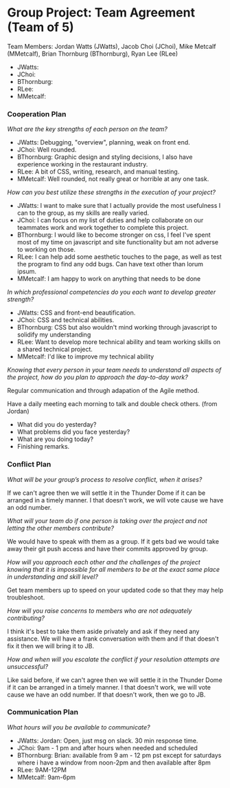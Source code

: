 # Group Project: Team Agreement (Team of 5)
Team Members: Jordan Watts (JWatts), Jacob Choi (JChoi), Mike Metcalf (MMetcalf), Brian Thornburg (BThornburg), Ryan Lee (RLee)

- JWatts: 
- JChoi: 
- BThornburg: 
- RLee: 
- MMetcalf:

### Cooperation Plan

*What are the key strengths of each person on the team?*

- JWatts: Debugging, "overview", planning, weak on front end.
- JChoi: Well rounded.
- BThornburg: Graphic design and styling decisions, I also have experience working in the restaurant industry.
- RLee: A bit of CSS, writing, research, and manual testing.
- MMetcalf: Well rounded, not really great or horrible at any one task.

*How can you best utilize these strengths in the execution of your project?*

- JWatts: I want to make sure that I actually provide the most usefulness I can to the group, as my skills are really varied.
- JChoi: I can focus on my list of duties and help collaborate on our teammates work and work together to complete this project.
- BThornburg: I would like to become stronger on css, I feel I've spent most of my time on javascript and site functionality but am not adverse to working on those.
- RLee: I can help add some aesthetic touches to the page, as well as test the program to find any odd bugs. Can have text other than lorum ipsum.
- MMetcalf: I am happy to work on anything that needs to be done

*In which professional competencies do you each want to develop greater strength?*

- JWatts: CSS and front-end beautification.
- JChoi: CSS and technical abilities.
- BThornburg: CSS but also wouldn't mind working through javascript to solidify my understanding
- RLee: Want to develop more technical ability and team working skills on a shared technical project.
- MMetcalf: I'd like to improve my technical ability


*Knowing that every person in your team needs to understand all aspects of the project, how do you plan to approach the day-to-day work?*

Regular communication and through adapation of the Agile method.

Have a daily meeting each morning to talk and double check others. (from Jordan)
- What did you do yesterday?
- What problems did you face yesterday?
- What are you doing today?
- Finishing remarks.


### Conflict Plan

*What will be your group’s process to resolve conflict, when it arises?*

If we can't agree then we will settle it in the Thunder Dome if it can be arranged in a timely manner. I that doesn't work, we will vote cause we have an odd number.

*What will your team do if one person is taking over the project and not letting the other members contribute?*

We would have to speak with them as a group. If it gets bad we would take away their git push access and have their commits approved by group.

*How will you approach each other and the challenges of the project knowing that it is impossible for all members to be at the exact same place in understanding and skill level?*

Get team members up to speed on your updated code so that they may help troubleshoot.

*How will you raise concerns to members who are not adequately contributing?*

I think it's best to take them aside privately and ask if they need any assistance.
We will have a frank conversation with them and if that doesn't fix it then we will bring it to JB.

*How and when will you escalate the conflict if your resolution attempts are unsuccessful?*

Like said before, if we can't agree then we will settle it in the Thunder Dome if it can be arranged in a timely manner. I that doesn't work, we will vote cause we have an odd number. If that doesn't work, then we go to JB.

### Communication Plan

*What hours will you be available to communicate?*

- JWatts: Jordan: Open, just msg on slack. 30 min response time.
- JChoi: 9am - 1 pm and after hours when needed and scheduled
- BThornburg: Brian: available from 9 am - 12 pm pst except for saturdays where i have a window from noon-2pm and then available after 8pm
- RLee: 9AM-12PM
- MMetcalf: 9am-6pm
